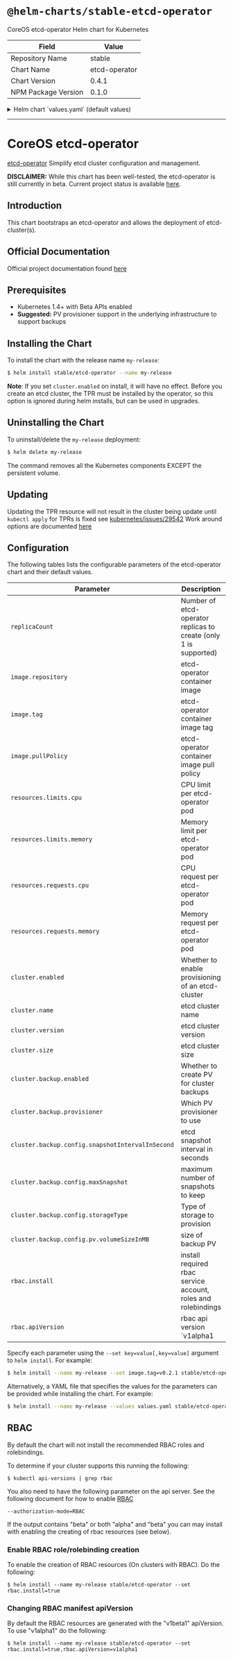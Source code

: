 # `@helm-charts/stable-etcd-operator`

CoreOS etcd-operator Helm chart for Kubernetes

| Field               | Value         |
| ------------------- | ------------- |
| Repository Name     | stable        |
| Chart Name          | etcd-operator |
| Chart Version       | 0.4.1         |
| NPM Package Version | 0.1.0         |

<details>

<summary>Helm chart `values.yaml` (default values)</summary>

```yaml
# Default values for etcd-operator.
# This is a YAML-formatted file.
# Declare variables to be passed into your templates.
replicaCount: 1
image:
  repository: quay.io/coreos/etcd-operator
  tag: v0.3.2
  pullPolicy: IfNotPresent
resources:
  limits:
    cpu: 100m
    memory: 128Mi
  requests:
    cpu: 100m
    memory: 128Mi

## etcd-operator specific values
## additional command arguments go here; will be translated to `--key=value` form
commandArgs:
  # analytics: true

## etcd-cluster specific values
cluster:
  enabled: false
  name: etcd-cluster
  size: 3
  version: v3.1.8
  backup:
    enabled: false
    ## Cloud specific PV provisioner
    ## Supports either kubernetes.io/gce-pd or kubernetes.io/aws-ebs
    provisioner: kubernetes.io/gce-pd
    config:
      ## short snapshot interval for testing, do not use this in production!
      snapshotIntervalInSecond: 30
      maxSnapshot: 5
      storageType: PersistentVolume
      pv:
        volumeSizeInMB: 512

## Install Default RBAC roles and bindings
rbac:
  install: false
  apiVersion: v1beta1
```

</details>

---

# CoreOS etcd-operator

[etcd-operator](https://coreos.com/blog/introducing-the-etcd-operator.html) Simplify etcd cluster
configuration and management.

**DISCLAIMER:** While this chart has been well-tested, the etcd-operator is still currently in beta.
Current project status is available [here](https://github.com/coreos/etcd-operator).

## Introduction

This chart bootstraps an etcd-operator and allows the deployment of etcd-cluster(s).

## Official Documentation

Official project documentation found [here](https://github.com/coreos/etcd-operator)

## Prerequisites

- Kubernetes 1.4+ with Beta APIs enabled
- **Suggested:** PV provisioner support in the underlying infrastructure to support backups

## Installing the Chart

To install the chart with the release name `my-release`:

```bash
$ helm install stable/etcd-operator --name my-release
```

**Note**: If you set `cluster.enabled` on install, it will have no effect.
Before you create an etcd cluster, the TPR must be installed by the operator, so this option is ignored during helm installs, but can be used in upgrades.

## Uninstalling the Chart

To uninstall/delete the `my-release` deployment:

```bash
$ helm delete my-release
```

The command removes all the Kubernetes components EXCEPT the persistent volume.

## Updating

Updating the TPR resource will not result in the cluster being update until `kubectl apply` for
TPRs is fixed see [kubernetes/issues/29542](https://github.com/kubernetes/kubernetes/issues/29542)
Work around options are documented [here](https://github.com/coreos/etcd-operator#resize-an-etcd-cluster)

## Configuration

The following tables lists the configurable parameters of the etcd-operator chart and their default values.

| Parameter                                        | Description                                                      | Default                                        |
| ------------------------------------------------ | ---------------------------------------------------------------- | ---------------------------------------------- |
| `replicaCount`                                   | Number of etcd-operator replicas to create (only 1 is supported) | `1`                                            |
| `image.repository`                               | etcd-operator container image                                    | `quay.io/coreos/etcd-operator`                 |
| `image.tag`                                      | etcd-operator container image tag                                | `v0.3.2`                                       |
| `image.pullPolicy`                               | etcd-operator container image pull policy                        | `IfNotPresent`                                 |
| `resources.limits.cpu`                           | CPU limit per etcd-operator pod                                  | `100m`                                         |
| `resources.limits.memory`                        | Memory limit per etcd-operator pod                               | `128Mi`                                        |
| `resources.requests.cpu`                         | CPU request per etcd-operator pod                                | `100m`                                         |
| `resources.requests.memory`                      | Memory request per etcd-operator pod                             | `128Mi`                                        |
| `cluster.enabled`                                | Whether to enable provisioning of an etcd-cluster                | `false`                                        |
| `cluster.name`                                   | etcd cluster name                                                | `etcd-cluster`                                 |
| `cluster.version`                                | etcd cluster version                                             | `v3.1.8`                                       |
| `cluster.size`                                   | etcd cluster size                                                | `3`                                            |
| `cluster.backup.enabled`                         | Whether to create PV for cluster backups                         | `false`                                        |
| `cluster.backup.provisioner`                     | Which PV provisioner to use                                      | `kubernetes.io/gce-pd` (kubernetes.io/aws-ebs) |
| `cluster.backup.config.snapshotIntervalInSecond` | etcd snapshot interval in seconds                                | `30`                                           |
| `cluster.backup.config.maxSnapshot`              | maximum number of snapshots to keep                              | `5`                                            |
| `cluster.backup.config.storageType`              | Type of storage to provision                                     | `PersistentVolume`                             |
| `cluster.backup.config.pv.volumeSizeInMB`        | size of backup PV                                                | `512MB`                                        |
| `rbac.install`                                   | install required rbac service account, roles and rolebindings    | `false`                                        |
| `rbac.apiVersion`                                | rbac api version `v1alpha1|v1beta1`                              | `v1beta1`                                      |

Specify each parameter using the `--set key=value[,key=value]` argument to `helm install`. For example:

```bash
$ helm install --name my-release --set image.tag=v0.2.1 stable/etcd-operator
```

Alternatively, a YAML file that specifies the values for the parameters can be provided while
installing the chart. For example:

```bash
$ helm install --name my-release --values values.yaml stable/etcd-operator
```

## RBAC

By default the chart will not install the recommended RBAC roles and rolebindings.

To determine if your cluster supports this running the following:

```console
$ kubectl api-versions | grep rbac
```

You also need to have the following parameter on the api server. See the following document for how to enable [RBAC](https://kubernetes.io/docs/admin/authorization/rbac/)

```
--authorization-mode=RBAC
```

If the output contains "beta" or both "alpha" and "beta" you can may install with enabling the creating of rbac resources (see below).

### Enable RBAC role/rolebinding creation

To enable the creation of RBAC resources (On clusters with RBAC). Do the following:

```console
$ helm install --name my-release stable/etcd-operator --set rbac.install=true
```

### Changing RBAC manifest apiVersion

By default the RBAC resources are generated with the "v1beta1" apiVersion. To use "v1alpha1" do the following:

```console
$ helm install --name my-release stable/etcd-operator --set rbac.install=true,rbac.apiVersion=v1alpha1
```
